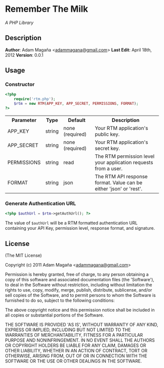 # Remember The Milk
*A PHP Library*

## Description
**Author**: Adam Magaña &lt;adammagana@gmail.com&gt;
**Last Edit**: April 18th, 2012
**Version**: 0.0.1

## Usage
### Constructor
```php
<?php
    require('rtm.php');
    $rtm = new RTM(APP_KEY, APP_SECRET, PERMISSIONS, FORMAT);
?>
```
<table>
    <tr>
        <th>Parameter</th>
        <th>Type</th>
        <th>Default</th>
        <th>Description</th>
    </tr>
    <tr>
        <td>APP_KEY</td>
        <td>string</td>
        <td>none (required)</td>
        <td>Your RTM application's public key.</td>
    </tr>
    <tr>
        <td>APP_SECRET</td>
        <td>string</td>
        <td>none (required)</td>
        <td>Your RTM application's secret key.</td>
    </tr>
    <tr>
        <td>PERMISSIONS</td>
        <td>string</td>
        <td>read</td>
        <td>The RTM permission level your application requests from a user.</td>
    </tr>
    <tr>
        <td>FORMAT</td>
        <td>string</td>
        <td>json</td>
        <td>The RTM API response format. Value can be either 'json' or 'rest'.</td>
    </tr>
</table>

### Generate Authentication URL
```php
<?php $authUrl = $rtm->getAuthUrl(); ?>
```
The value of `$authUrl` will be a RTM formatted authentication URL containing your API Key, permission level, response format, and signature.

## License

(The MIT License)

Copyright (c) 2011 Adam Magaña &lt;adammagana@gmail.com&gt;

Permission is hereby granted, free of charge, to any person obtaining
a copy of this software and associated documentation files (the
'Software'), to deal in the Software without restriction, including
without limitation the rights to use, copy, modify, merge, publish,
distribute, sublicense, and/or sell copies of the Software, and to
permit persons to whom the Software is furnished to do so, subject to
the following conditions:

The above copyright notice and this permission notice shall be
included in all copies or substantial portions of the Software.

THE SOFTWARE IS PROVIDED 'AS IS', WITHOUT WARRANTY OF ANY KIND,
EXPRESS OR IMPLIED, INCLUDING BUT NOT LIMITED TO THE WARRANTIES OF
MERCHANTABILITY, FITNESS FOR A PARTICULAR PURPOSE AND NONINFRINGEMENT.
IN NO EVENT SHALL THE AUTHORS OR COPYRIGHT HOLDERS BE LIABLE FOR ANY
CLAIM, DAMAGES OR OTHER LIABILITY, WHETHER IN AN ACTION OF CONTRACT,
TORT OR OTHERWISE, ARISING FROM, OUT OF OR IN CONNECTION WITH THE
SOFTWARE OR THE USE OR OTHER DEALINGS IN THE SOFTWARE.